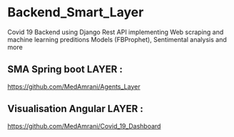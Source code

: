 # Backend_Smart_Layer
Covid 19 Backend using Django Rest API implementing Web scraping and machine learning preditions Models (FBProphet), Sentimental analysis and more


## SMA Spring boot LAYER :
https://github.com/MedAmrani/Agents_Layer


## Visualisation Angular LAYER : 
https://github.com/MedAmrani/Covid_19_Dashboard
